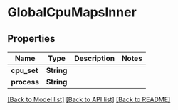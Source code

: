 # GlobalCpuMapsInner

## Properties

Name | Type | Description | Notes
------------ | ------------- | ------------- | -------------
**cpu_set** | **String** |  | 
**process** | **String** |  | 

[[Back to Model list]](../README.md#documentation-for-models) [[Back to API list]](../README.md#documentation-for-api-endpoints) [[Back to README]](../README.md)


